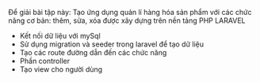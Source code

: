 Để giải bài tập này: Tạo ứng dụng quản lí hàng hóa sản phẩm với các chức năng cơ bản: thêm, sửa, xóa được xây dựng trên nền tảng PHP LARAVEL
- Kết nối dữ liệu với mySql
- Sử dụng migration và seeder trong laravel để tạo dữ liệu
- Tạo các route đường dẫn đến các chức năng
- Phần controller
- Tạo view cho người dùng
